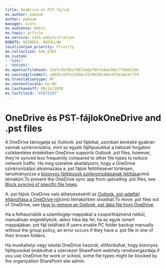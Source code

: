 ```yaml
---
title: OneDrive és PST-fájlok
ms.author: pebaum
author: pebaum
manager: scotv
ms.audience: Admin
ms.topic: article
ms.service: o365-administration
ROBOTS: NOINDEX, NOFOLLOW
localization_priority: Priority
ms.collection: Adm_O365
ms.custom:
- "6002"
- "9003081"
ms.openlocfilehash: 16dfc5b39be7967a6de7967edee28bc7f08d216b
ms.sourcegitcommit: c6692ce0fa1358ec3529e59ca0ecdfdea4cdc759
ms.translationtype: MT
ms.contentlocale: hu-HU
ms.lasthandoff: 09/14/2020
ms.locfileid: "47673247"
---
```

# <a name="onedrive-and-pst-files"></a><span data-ttu-id="51e06-102">OneDrive és PST-fájlok</span><span class="sxs-lookup"><span data-stu-id="51e06-102">OneDrive and .pst files</span></span> 

<span data-ttu-id="51e06-103">A OneDrive támogatja az Outlook. pst fájlokat, azonban kevésbé gyakran vannak szinkronizálva, mint az egyéb fájltípusokkal a hálózati forgalom csökkentése érdekében.</span><span class="sxs-lookup"><span data-stu-id="51e06-103">OneDrive supports Outlook .pst files, however, they're synced less frequently compared to other file types to reduce network traffic.</span></span> <span data-ttu-id="51e06-104">Ha meg szeretné akadályozni, hogy a OneDrive szinkronizálási alkalmazása a. pst fájlok feltöltésével történjen, tanulmányozza a [bizonyos fájltípusok szinkronizálásának letiltása](https://docs.microsoft.com/onedrive/block-file-types)című témakört.</span><span class="sxs-lookup"><span data-stu-id="51e06-104">To prevent the OneDrive sync app from uploading .pst files, see [Block syncing of specific file types](https://docs.microsoft.com/onedrive/block-file-types).</span></span> 

<span data-ttu-id="51e06-105">A. pst fájlok OneDrive való áthelyezéséről az [Outlook. pst-adatfájl eltávolítása a OneDrive-ról](https://support.microsoft.com/office/how-to-remove-an-outlook-pst-data-file-from-onedrive-b6b9e522-59bd-40f7-949f-168d0aa9b38e)című témakörben olvashat.</span><span class="sxs-lookup"><span data-stu-id="51e06-105">To move .pst files out of OneDrive, see [How to remove an Outlook .pst data file from OneDrive](https://support.microsoft.com/office/how-to-remove-an-outlook-pst-data-file-from-onedrive-b6b9e522-59bd-40f7-949f-168d0aa9b38e).</span></span> 

<span data-ttu-id="51e06-106">Ha a felhasználók a számítógép-mappákat a csoportházirend nélkül, manuálisan engedélyezik, akkor hiba lép fel, ha az egyik ismert mappájában. pst fájl található.</span><span class="sxs-lookup"><span data-stu-id="51e06-106">If users enable PC folder backup manually without the group policy, an error occurs if they have a .pst file in one of their known folders.</span></span>

<span data-ttu-id="51e06-107">Ha munkahelyi vagy iskolai OneDrive használ, előfordulhat, hogy bizonyos fájltípusokat blokkolhat a szervezet SharePoint-webhely rendszergazdája.</span><span class="sxs-lookup"><span data-stu-id="51e06-107">If you use OneDrive for work or school, some file types might be blocked by the organization SharePoint site admin.</span></span>